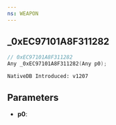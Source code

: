 ```yaml
---
ns: WEAPON
---
```

## _0xEC97101A8F311282

```c
// 0xEC97101A8F311282
Any _0xEC97101A8F311282(Any p0);
```

```
NativeDB Introduced: v1207
```

## Parameters
* **p0**:
